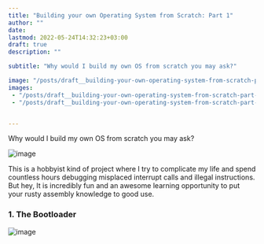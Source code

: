 ```yaml
---
title: "Building your own Operating System from Scratch: Part 1"
author: ""
date: 
lastmod: 2022-05-24T14:32:23+03:00
draft: true
description: ""

subtitle: "Why would I build my own OS from scratch you may ask?"

image: "/posts/draft__building-your-own-operating-system-from-scratch-part-1/images/1.jpeg" 
images:
 - "/posts/draft__building-your-own-operating-system-from-scratch-part-1/images/1.jpeg"
 - "/posts/draft__building-your-own-operating-system-from-scratch-part-1/images/2.jpeg"


---
```


Why would I build my own OS from scratch you may ask? 

![image](/posts/draft__building-your-own-operating-system-from-scratch-part-1/images/1.jpeg#layoutTextWidth)


This is a hobbyist kind of project where I try to complicate my life and spend countless hours debugging misplaced interrupt calls and illegal instructions. But hey, It is incredibly fun and an awesome learning opportunity to put your rusty assembly knowledge to good use.

### 1. The Bootloader

![image](/posts/draft__building-your-own-operating-system-from-scratch-part-1/images/2.jpeg#layoutTextWidth)

